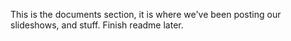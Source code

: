 This is the documents section, it is where we've been posting our slideshows, and stuff. Finish readme later.